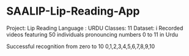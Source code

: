 # SAALIP-Lip-Reading-App

Project: Lip Reading
Language : URDU
Classes: 11
Dataset: i Recorded videos featuring 50 individuals pronouncing numbers 0 to 11 in Urdu

Successful recognition from zero to 10
0,1,2,3,4,5,6,7,8,9,10
